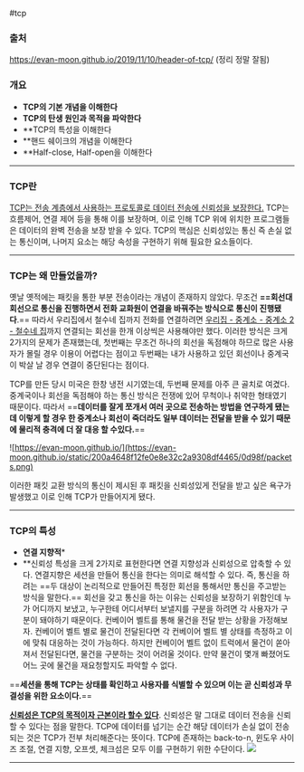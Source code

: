 #tcp

### 출처
https://evan-moon.github.io/2019/11/10/header-of-tcp/ (정리 정말 잘됨)

### 개요
* **TCP의 기본 개념을 이해한다**
* **TCP의 탄생 원인과 목적을 파악한다**
* **TCP의 특성을 이해한다
* **핸드 쉐이크의 개념을 이해한다
* **Half-close, Half-open을 이해한다
___
### TCP란

<u>TCP는 전송 계층에서 사용하는 프로토콜로 데이터 전송에 신뢰성을 보장한다.</u> TCP는 흐름제어, 연결 제어 등을 통해 이를 보장하며, 이로 인해 TCP 위에 위치한 프로그램들은 데이터의 완벽 전송을 보장 받을 수 있다.
TCP의 핵심은 신뢰성있는 통신 즉 손실 없는 통신이며, 나머지 요소는 해당 속성을 구현하기 위해 필요한 요소들이다.
___
### TCP는 왜 만들었을까?
옛날 옛적에는 패킷을 통한 부분 전송이라는 개념이 존재하지 않았다. 무조건 **==회선대 회선으로 통신을 진행하면서 전화 교화원이 연결을 바꿔주는 방식으로 통신이 진행됐다**.== 따라서 우리집에서 철수네 집까지 전화를 연결하려면 <u>우리집 - 중계소 - 중계소 2 - 철수네 집</u>까지 연결되는 회선을 한개 이상씩은 사용해야만 했다.
이러한 방식은 크게 2가지의 문제가 존재했는데, 첫번째는 무조건 하나의 회선을 독점해야 하므로 많은 사용자가 몰릴 경우 이용이 어렵다는 점이고 두번째는 내가 사용하고 있던 회선이나 중계국이 박살 날 경우 연결이 중단된다는 점이다.

TCP를 만든 당시 미국은 한창 냉전 시기였는데, 두번째 문제를 아주 큰 골치로 여겼다. 중계국이나 회선을 독점해야 하는 통신 방식은 전쟁에 있어 무척이나 취약한 형태였기 때문이다. 따라서 ==**데이터를 잘게 쪼개서 여러 곳으로 전송하는 방법을 연구하게 됐는데 이렇게 할 경우 한 중계소나 회선이 죽더라도 일부 데이터는 전달을 받을 수 있기 때문에 물리적 충격에 더 잘 대응 할 수있다.**==

![https://evan-moon.github.io/](https://evan-moon.github.io/static/200a4648f12fe0e8e32c2a9308df4465/0d98f/packets.png)

이러한 패킷 교환 방식의 통신이 제시된 후 패킷을 신뢰성있게 전달을 받고 싶은 욕구가 발생했고 이로 인해 TCP가 만들어지게 됐다.
____

### TCP의 특성
* **연결 지향적***
* **신뢰성
 특성을 크게 2가지로 표현한다면  연결 지향성과 신뢰성으로 압축할 수 있다. 연결지향은 세션을 만들어 통신을 한다는 의미로 해석할 수 있다. 즉, 통신을 하려는 ==두 대상이 논리적으로 만들어진 특정한 회선을 통해서만 통신을 주고받는 방식을 말한다.==
회선을 갖고 통신을 하는 이유는 신뢰성을 보장하기 위함인데 누가 어디까지 보냈고, 누구한테 어디서부터 보낼지를 구분을 하려면 각 사용자가 구분이 돼야하기 때문이다. 
	컨베이어 벨트를 통해 물건을 전달 받는 상황을 가정해보자. 컨베이어 벨트 별로 물건이 전달된다면 각 컨베이어 벨트 별 상태를 측정하고 이에 맞춰 대응하는 것이 가능하다. 하지만 컨베이어 벨트 없이 트럭에서 물건이 쏟아져서 전달된다면, 물건을 구분하는 것이 어려울 것이다. 만약 물건이 몇개 빠졌어도 어느 곳에 물건을 재요청할지도 파악할 수 없다.

==**세션을 통해 TCP는 상태를 확인하고 사용자를 식별할 수 있으며 이는 곧 신뢰성과 무결성을 위한 요소이다.**==

**<u>신뢰성은 TCP의 목적이자 근본이라 할수 있다</u>**. 신뢰성은 말 그대로 데이터 전송을 신뢰할 수 있다는 점을 말한다.
TCP에 데이터를 넘기는 순간 해당 데이터가 손실 없이 전송되는 것은 TCP가 전부 처리해준다는 뜻이다.
TCP에 존재하는 back-to-n, 윈도우 사이즈 조절, 연결 지향, 오프셋, 체크섬은 모두 이를 구현하기 위한 수단이다.
![](https://t1.daumcdn.net/thumb/R720x0/?fname=http://t1.daumcdn.net/brunch/service/user/4Ki1/image/LO5kA5nu5kR_9BiKjoLpADrZCi0.png)

___






 
 
 

